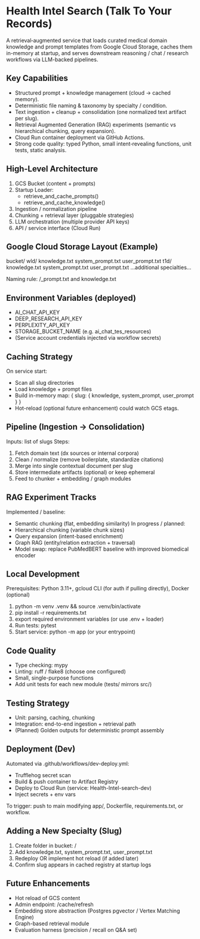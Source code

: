 # Health Intel Search (Talk To Your Records)

A retrieval‑augmented service that loads curated medical domain knowledge and prompt templates from Google Cloud Storage, caches them in-memory at startup, and serves downstream reasoning / chat / research workflows via LLM-backed pipelines.

## Key Capabilities
- Structured prompt + knowledge management (cloud → cached memory).
- Deterministic file naming & taxonomy by specialty / condition.
- Text ingestion + cleanup + consolidation (one normalized text artifact per slug).
- Retrieval Augmented Generation (RAG) experiments (semantic vs hierarchical chunking, query expansion).
- Cloud Run container deployment via GitHub Actions.
- Strong code quality: typed Python, small intent‑revealing functions, unit tests, static analysis.

## High-Level Architecture
1. GCS Bucket (content + prompts)
2. Startup Loader:
   - retrieve_and_cache_prompts()
   - retrieve_and_cache_knowledge()
3. Ingestion / normalization pipeline
4. Chunking + retrieval layer (pluggable strategies)
5. LLM orchestration (multiple provider API keys)
6. API / service interface (Cloud Run)

## Google Cloud Storage Layout (Example)
bucket/
  wld/
    knowledge.txt
    system_prompt.txt
    user_prompt.txt
  t1d/
    knowledge.txt
    system_prompt.txt
    user_prompt.txt
  ...additional specialties...

Naming rule: <slug>/<role>_prompt.txt and knowledge.txt

## Environment Variables (deployed)
- AI_CHAT_API_KEY
- DEEP_RESEARCH_API_KEY
- PERPLEXITY_API_KEY
- STORAGE_BUCKET_NAME (e.g. ai_chat_tes_resources)
- (Service account credentials injected via workflow secrets)

## Caching Strategy
On service start:
- Scan all slug directories
- Load knowledge + prompt files
- Build in-memory map: { slug: { knowledge, system_prompt, user_prompt } }
- Hot-reload (optional future enhancement) could watch GCS etags.

## Pipeline (Ingestion → Consolidation)
Inputs: list of slugs
Steps:
1. Fetch domain text (dx sources or internal corpora)
2. Clean / normalize (remove boilerplate, standardize citations)
3. Merge into single contextual document per slug
4. Store intermediate artifacts (optional) or keep ephemeral
5. Feed to chunker + embedding / graph modules

## RAG Experiment Tracks
Implemented / baseline:
- Semantic chunking (flat, embedding similarity)
In progress / planned:
- Hierarchical chunking (variable chunk sizes)
- Query expansion (intent-based enrichment)
- Graph RAG (entity/relation extraction + traversal)
- Model swap: replace PubMedBERT baseline with improved biomedical encoder

## Local Development
Prerequisites: Python 3.11+, gcloud CLI (for auth if pulling directly), Docker (optional)
1. python -m venv .venv && source .venv/bin/activate
2. pip install -r requirements.txt
3. export required environment variables (or use .env + loader)
4. Run tests: pytest
5. Start service: python -m app (or your entrypoint)

## Code Quality
- Type checking: mypy
- Linting: ruff / flake8 (choose one configured)
- Small, single-purpose functions
- Add unit tests for each new module (tests/ mirrors src/)

## Testing Strategy
- Unit: parsing, caching, chunking
- Integration: end-to-end ingestion + retrieval path
- (Planned) Golden outputs for deterministic prompt assembly

## Deployment (Dev)
Automated via .github/workflows/dev-deploy.yml:
- Trufflehog secret scan
- Build & push container to Artifact Registry
- Deploy to Cloud Run (service: Health-Intel-search-dev)
- Inject secrets + env vars

To trigger: push to main modifying app/, Dockerfile, requirements.txt, or workflow.

## Adding a New Specialty (Slug)
1. Create folder in bucket: <slug>/
2. Add knowledge.txt, system_prompt.txt, user_prompt.txt
3. Redeploy OR implement hot reload (if added later)
4. Confirm slug appears in cached registry at startup logs

## Future Enhancements
- Hot reload of GCS content
- Admin endpoint: /cache/refresh
- Embedding store abstraction (Postgres pgvector / Vertex Matching Engine)
- Graph-based retrieval module
- Evaluation harness (precision / recall on Q&A set)